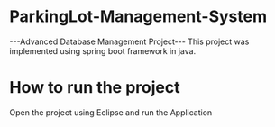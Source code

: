 # ParkingLot-Management-System
---Advanced Database Management Project---
This project was implemented using spring boot framework in java.

# How to run the project
Open the project using Eclipse and run the Application
